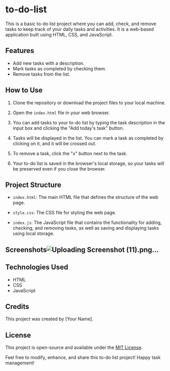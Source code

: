 # to-do-list

This is a basic to-do list project where you can add, check, and remove tasks to keep track of your daily tasks and activities. It is a web-based application built using HTML, CSS, and JavaScript.

## Features

- Add new tasks with a description.
- Mark tasks as completed by checking them.
- Remove tasks from the list.

## How to Use

1. Clone the repository or download the project files to your local machine.

2. Open the `index.html` file in your web browser.

3. You can add tasks to your to-do list by typing the task description in the input box and clicking the "Add today's task" button.

4. Tasks will be displayed in the list. You can mark a task as completed by clicking on it, and it will be crossed out.

5. To remove a task, click the "x" button next to the task.

6. Your to-do list is saved in the browser's local storage, so your tasks will be preserved even if you close the browser.

## Project Structure

- `index.html`: The main HTML file that defines the structure of the web page.

- `style.css`: The CSS file for styling the web page.

- `index.js`: The JavaScript file that contains the functionality for adding, checking, and removing tasks, as well as saving and displaying tasks using local storage.

## Screenshots![Uploading Screenshot (11).png…]()





## Technologies Used

- HTML
- CSS
- JavaScript

## Credits

This project was created by [Your Name].

## License

This project is open-source and available under the [MIT License](LICENSE).

Feel free to modify, enhance, and share this to-do list project! Happy task management!
